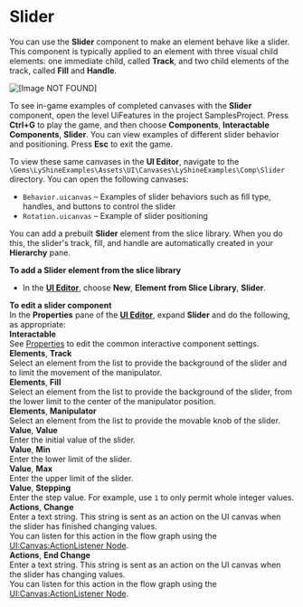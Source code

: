 # Slider<a name="ui-editor-slider-components"></a>

You can use the **Slider** component to make an element behave like a slider\. This component is typically applied to an element with three visual child elements: one immediate child, called **Track**, and two child elements of the track, called **Fill** and **Handle**\. 

![\[Image NOT FOUND\]](http://docs.aws.amazon.com/lumberyard/latest/userguide/images/ui-editor-slider-components.png)

To see in\-game examples of completed canvases with the **Slider** component, open the level UiFeatures in the project SamplesProject\. Press **Ctrl\+G** to play the game, and then choose **Components**, **Interactable Components**, **Slider**\. You can view examples of different slider behavior and positioning\. Press **Esc** to exit the game\.

To view these same canvases in the **UI Editor**, navigate to the `\Gems\LyShineExamples\Assets\UI\Canvases\LyShineExamples\Comp\Slider` directory\. You can open the following canvases:
+ `Behavior.uicanvas` – Examples of slider behaviors such as fill type, handles, and buttons to control the slider
+ `Rotation.uicanvas` – Example of slider positioning

You can add a prebuilt **Slider** element from the slice library\. When you do this, the slider's track, fill, and handle are automatically created in your **Hierarchy** pane\.

**To add a Slider element from the slice library**
+ In the [**UI Editor**](ui-editor-using.md), choose **New**, **Element from Slice Library**, **Slider**\.

**To edit a slider component**  
In the **Properties** pane of the [**UI Editor**](ui-editor-using.md), expand **Slider** and do the following, as appropriate:    
**Interactable**  
See [Properties](ui-editor-components-interactive-properties.md) to edit the common interactive component settings\.  
**Elements**, **Track**  
Select an element from the list to provide the background of the slider and to limit the movement of the manipulator\.  
**Elements**, **Fill**  
Select an element from the list to provide the background of the slider, from the lower limit to the center of the manipulator position\.  
**Elements**, **Manipulator**  
Select an element from the list to provide the movable knob of the slider\.  
**Value**, **Value**  
Enter the initial value of the slider\.  
**Value**, **Min**  
Enter the lower limit of the slider\.  
**Value**, **Max**  
Enter the upper limit of the slider\.  
**Value**, **Stepping**  
Enter the step value\. For example, use `1` to only permit whole integer values\.  
**Actions**, **Change**  
Enter a text string\. This string is sent as an action on the UI canvas when the slider has finished changing values\.  
You can listen for this action in the flow graph using the [UI:Canvas:ActionListener Node](https://docs.aws.amazon.com/lumberyard/latest/legacyreference/fg-node-ref-ui-canvas.html)\.  
**Actions**, **End Change**  
Enter a text string\. This string is sent as an action on the UI canvas when the slider has changing values\.  
You can listen for this action in the flow graph using the [UI:Canvas:ActionListener Node](https://docs.aws.amazon.com/lumberyard/latest/legacyreference/fg-node-ref-ui-canvas.html)\.